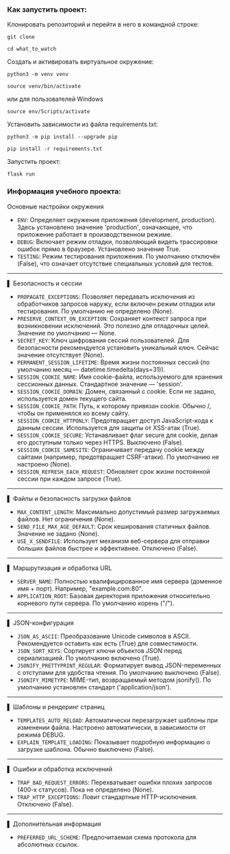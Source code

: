 ### Как запустить проект:

Клонировать репозиторий и перейти в него в командной строке:

```
git clone 
```

```
cd what_to_watch
```

Cоздать и активировать виртуальное окружение:

```
python3 -m venv venv
```

```
source venv/bin/activate
```
или для пользователей Windows

```
source env/Scripts/activate
```

Установить зависимости из файла requirements.txt:

```
python3 -m pip install --upgrade pip
```

```
pip install -r requirements.txt
```

Запустить проект:

```
flask run
```


### Информация учебного проекта:

 Основные настройки окружения

- `ENV`: Определяет окружение приложения (development, production). Здесь установлено значение 'production', означающее, что приложение работает в производственном режиме.
- `DEBUG`: Включает режим отладки, позволяющий видеть трассировки ошибок прямо в браузере. Установлено значение True.
- `TESTING`: Режим тестирования приложения. По умолчанию отключён (False), что означает отсутствие специальных условий для тестов.

---
▌ Безопасность и сессии

- `PROPAGATE_EXCEPTIONS`: Позволяет передавать исключения из обработчиков запросов наружу, если включен режим отладки или тестирования. По умолчанию не определено (None).
- `PRESERVE_CONTEXT_ON_EXCEPTION`: Сохраняет контекст запроса при возникновении исключений. Это полезно для отладочных целей. Значение по умолчанию — None.
- `SECRET_KEY`: Ключ шифрования сессий пользователей. Для безопасности рекомендуется установить уникальный ключ. Сейчас значение отсутствует (None).
- `PERMANENT_SESSION_LIFETIME`: Время жизни постоянных сессий (по умолчанию месяц — datetime.timedelta(days=31)).
- `SESSION_COOKIE_NAME`: Имя cookie-файла, используемого для хранения сессионных данных. Стандартное значение — 'session'.
- `SESSION_COOKIE_DOMAIN`: Домен, связанный с cookie. Если не задано, используется домен текущего сайта.
- `SESSION_COOKIE_PATH`: Путь, к которому привязан cookie. Обычно /, чтобы он применялся ко всему сайту.
- `SESSION_COOKIE_HTTPONLY`: Предотвращает доступ JavaScript-кода к данным сессии. Используется для защиты от XSS-атак (True).
- `SESSION_COOKIE_SECURE`: Устанавливает флаг secure для cookie, делая его доступным только через HTTPS. Выключено (False).
- `SESSION_COOKIE_SAMESITE`: Ограничивает передачу cookie между сайтами (например, предотвращает CSRF-атаки). По умолчанию не настроено (None).
- `SESSION_REFRESH_EACH_REQUEST`: Обновляет срок жизни постоянной сессии при каждом запросе (True).

---
▌ Файлы и безопасность загрузки файлов

- `MAX_CONTENT_LENGTH`: Максимально допустимый размер загружаемых файлов. Нет ограничения (None).
- `SEND_FILE_MAX_AGE_DEFAULT`: Срок кеширования статичных файлов. Значение не задано (None).
- `USE_X_SENDFILE`: Использует механизм веб-сервера для отправки больших файлов быстрее и эффективнее. Отключено (False).

---
▌ Маршрутизация и обработка URL

- `SERVER_NAME`: Полностью квалифицированное имя сервера (доменное имя + порт). Например, "example.com:80".
- `APPLICATION_ROOT`: Базовая директория приложения относительно корневого пути сервера. По умолчанию корень ("/").

---
▌ JSON-конфигурация

- `JSON_AS_ASCII`: Преобразование Unicode символов в ASCII. Рекомендуется оставить как есть (True) для совместимости.
- `JSON_SORT_KEYS`: Сортирует ключи объектов JSON перед сериализацией. По умолчанию включено (True).
- `JSONIFY_PRETTYPRINT_REGULAR`: Форматирует вывод JSON-переменных с отступами для удобства чтения. По умолчанию выключено (False).
- `JSONIFY_MIMETYPE`: MIME-тип, возвращаемый методом jsonify(). По умолчанию установлен стандарт ('application/json').

---
▌ Шаблоны и рендеринг страниц

- `TEMPLATES_AUTO_RELOAD`: Автоматически перезагружает шаблоны при изменении файла. Настроено автоматически, в зависимости от режима DEBUG.
- `EXPLAIN_TEMPLATE_LOADING`: Показывает подробную информацию о загрузке шаблона. Обычно выключено (False).

---
▌ Ошибки и обработка исключений

- `TRAP_BAD_REQUEST_ERRORS`: Перехватывает ошибки плохих запросов (400-х статусов). Пока не определено (None).
- `TRAP_HTTP_EXCEPTIONS`: Ловит стандартные HTTP-исключения. Отключено (False).

---
▌ Дополнительная информация

- `PREFERRED_URL_SCHEME`: Предпочитаемая схема протокола для абсолютных ссылок. 